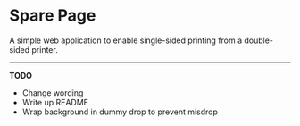 # Spare Page

A simple web application to enable single-sided printing from a double-sided printer.

---

__TODO__
  - Change wording
  - Write up README
  - Wrap background in dummy drop to prevent misdrop 
